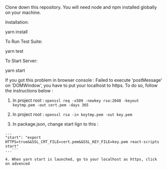 Clone down this repository. You will need node and npm installed globally on your machine.

Installation:

yarn install

To Run Test Suite:

yarn test

To Start Server:

yarn start

If you got this problem in browser console : Failed to execute 'postMessage' on 'DOMWindow', you have to put your localhost to https. To do so, follow the instructions below :

1. In project root :
```openssl req -x509 -newkey rsa:2048 -keyout keytmp.pem -out cert.pem -days 365```

2. In project root :
```openssl rsa -in keytmp.pem -out key.pem```

3. In package.json, change start lign to this :
```
...
"start": "export HTTPS=true&&SSL_CRT_FILE=cert.pem&&SSL_KEY_FILE=key.pem react-scripts start"
...```

4. When yarn start is launched, go to your localhost as https, click on advenced 